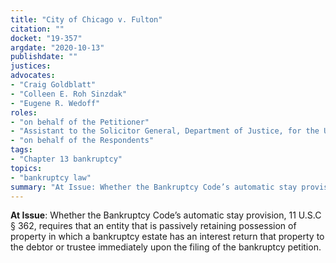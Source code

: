 ```yaml
---
title: "City of Chicago v. Fulton"
citation: ""
docket: "19-357"
argdate: "2020-10-13"
publishdate: ""
justices:
advocates:
- "Craig Goldblatt"
- "Colleen E. Roh Sinzdak"
- "Eugene R. Wedoff"
roles:
- "on behalf of the Petitioner"
- "Assistant to the Solicitor General, Department of Justice, for the United States, as amicus curiae, supporting the Petitioner"
- "on behalf of the Respondents"
tags:
- "Chapter 13 bankruptcy"
topics:
- "bankruptcy law"
summary: "At Issue: Whether the Bankruptcy Code’s automatic stay provision, 11 U.S.C § 362, requires that an entity that is passively retaining possession of property in which a bankruptcy estate has an interest return that property to the debtor or trustee immediately upon the filing of the bankruptcy petition."
---
```

**At Issue**: Whether the Bankruptcy Code’s automatic stay provision, 11 U.S.C § 362, requires that an entity that is passively retaining possession of property in which a bankruptcy estate has an interest return that property to the debtor or trustee immediately upon the filing of the bankruptcy petition.